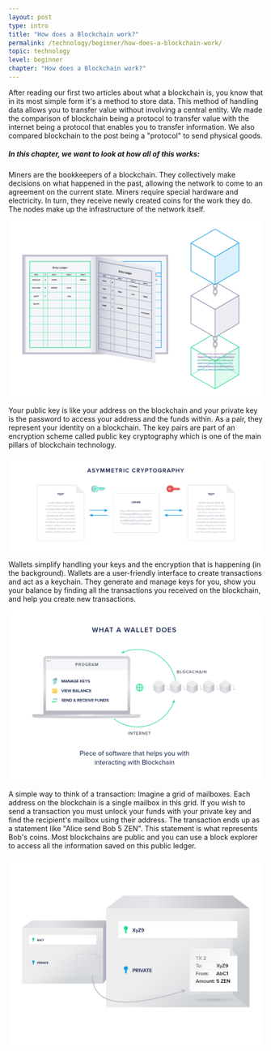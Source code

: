 ```yaml
---
layout: post
type: intro
title: "How does a Blockchain work?"
permalink: /technology/beginner/how-does-a-blockchain-work/
topic: technology
level: beginner
chapter: "How does a Blockchain work?"
---
```


After reading our first two articles about what a blockchain is, you know that in its most simple form it's a method to store data. This method of handling data allows you to transfer value without involving a central entity. We made the comparison of blockchain being a protocol to transfer value with the internet being a protocol that enables you to transfer information. We also compared blockchain to the post being a "protocol" to send physical goods.

##### In this chapter, we want to look at how all of this works:

Miners are the bookkeepers of a blockchain. They collectively make decisions on what happened in the past, allowing the network to come to an agreement on the current state. Miners require special hardware and electricity. In turn, they receive newly created coins for the work they do. The nodes make up the infrastructure of the network itself.

![Book blockchain](/assets/post_files/technology/beginner/blockchain-as-a-data-structure/book_blockchain.jpg)

Your public key is like your address on the blockchain and your private key is the password to access your address and the funds within. As a pair, they represent your identity on a blockchain. The key pairs are part of an encryption scheme called public key cryptography which is one of the main pillars of blockchain technology.

![Asymmetric](/assets/post_files/technology/beginner/identity-in-blockchain/asymmetric.png)

Wallets simplify handling your keys and the encryption that is happening (in the background). Wallets are a user-friendly interface to create transactions and act as a keychain. They generate and manage keys for you, show you your balance by finding all the transactions you received on the blockchain, and help you create new transactions. 

![Wallet does](/assets/post_files/technology/beginner/wallets/wallet_does.jpg)

A simple way to think of a transaction: Imagine a grid of mailboxes. Each address on the blockchain is a single mailbox in this grid. If you wish to send a transaction you must unlock your funds with your private key and find the recipient's mailbox using their address. The transaction ends up as a statement like "Alice send Bob 5 ZEN". This statement is what represents Bob's coins. Most blockchains are public and you can use a block explorer to access all the information saved on this public ledger.

![Sent](/assets/post_files/technology/beginner/intro-to-transactions-basic/T3_sent.jpg)
